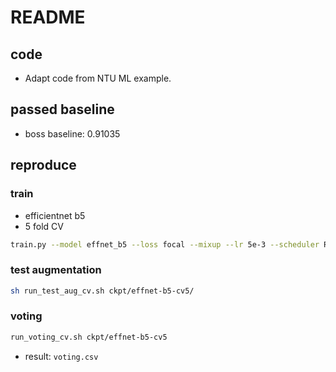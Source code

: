 # README

## code

* Adapt code from NTU ML example.

## passed baseline

* boss baseline:  0.91035

## reproduce

### train

* efficientnet b5
*  5 fold CV
```sh
train.py --model effnet_b5 --loss focal --mixup --lr 5e-3 --scheduler ReduceLROnPlateau --exp_name effnet-b5-cv5 --cv 5 --gpuid 0
```

### test augmentation

```sh
sh run_test_aug_cv.sh ckpt/effnet-b5-cv5/
```

### voting

```sh
run_voting_cv.sh ckpt/effnet-b5-cv5
```
* result: `voting.csv`
